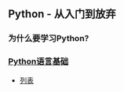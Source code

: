 ## Python - 从入门到放弃

### 为什么要学习Python?

### [Python语言基础](./Book/Python语言基础)

- [列表](./Book/Python语言基础/列表.md)
